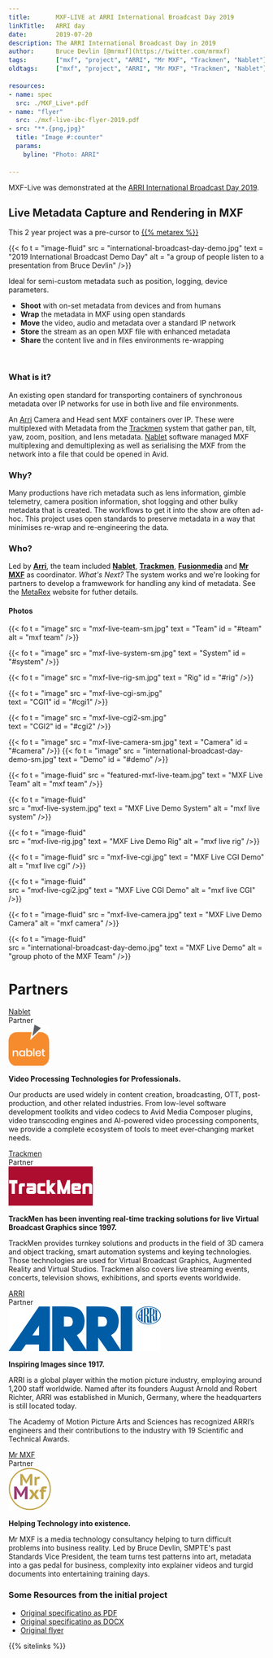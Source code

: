 ```yaml
---
title:       MXF-LIVE at ARRI International Broadcast Day 2019
linkTitle:   ARRI day
date:        2019-07-20
description: The ARRI International Broadcast Day in 2019
author:      Bruce Devlin [@mrmxf](https://twitter.com/mrmxf)
tags:        ["mxf", "project", "ARRI", "Mr MXF", "Trackmen", "Nablet"]
oldtags:     ["mxf", "project", "ARRI", "Mr MXF", "Trackmen", "Nablet"]

resources:
- name: spec
  src: ./MXF_Live*.pdf
- name: "flyer"
  src: ./mxf-live-ibc-flyer-2019.pdf
- src: "**.{png,jpg}"
  title: "Image #:counter"
  params:
    byline: "Photo: ARRI"

---
```


MXF-Live was demonstrated at the [ARRI International Broadcast Day
2019](https://www.arri.com/en/solutions/broadcast/broadcast-day-2019).

## Live Metadata Capture and Rendering in MXF

This 2 year project was a pre-cursor to [{{% metarex %}}](https://metarex.media)

{{< fo t = "image-fluid"
    src  = "international-broadcast-day-demo.jpg"
    text = "2019 International Broadcast Demo Day"
    alt = "a group of people listen to a presentation from Bruce Devlin"
/>}}

Ideal for semi-custom metadata such as position, logging, device parameters. 

* **Shoot** with on-set metadata from devices and from humans<br>
* **Wrap** the metadata in MXF using open standards<br>
* **Move** the video, audio and metadata over a standard IP network<br>
* **Store** the stream as an open MXF file with enhanced metadata<br>
* **Share** the content live and in files environments re-wrapping

<a id="what" style="float:none;clear:both;">&nbsp;</a>

### What is it?

An existing open standard for transporting containers of synchronous metadata
over IP networks for use in both live and file environments.

An [Arri] Camera and Head sent MXF containers over IP. These were multiplexed
with Metadata from the [Trackmen] system that gather pan, tilt, yaw, zoom,
position, and lens metadata. [Nablet] software managed MXF multiplexing and
demultiplexing as well as serialising the MXF from the network into a file that
could be opened in Avid.

<a id="why" ></a>

### Why?

Many productions have rich metadata such as lens information, gimble telemetry,
camera position information, shot logging and other bulky metadata that is
created. The workflows to get it into the show are often ad-hoc. This project
uses open standards to preserve metadata in a way that minimises re-wrap and
re-engineering the data.

<a id="who" ></a>

### Who?

Led by **[Arri]**, the team included **[Nablet]**, **[Trackmen]**,
**[Fusionmedia]** and **[Mr MXF]** as coordinator. 
_What's Next?_ The system works and we're looking for partners to develop a framwework for handling any
kind of metadata. See the [MetaRex] website for futher details. 


#### Photos

<div class = "ui tiny images">
{{< fo t  = "image" 
     src  = "mxf-live-team-sm.jpg"
     text = "Team"
     id   =  "#team"
     alt  = "mxf team"
/>}}

{{< fo t = "image" 
     src = "mxf-live-system-sm.jpg"
     text = "System"
     id =  "#system" 
/>}}

{{< fo t = "image" 
     src = "mxf-live-rig-sm.jpg"
     text = "Rig" 
     id =  "#rig"
/>}}

{{< fo t = "image" 
     src = "mxf-live-cgi-sm.jpg"   
     text = "CGI1"
     id = "#cgi1"
/>}}

{{< fo t = "image" 
     src = "mxf-live-cgi2-sm.jpg"  
     text = "CGI2"
     id = "#cgi2"
/>}}

{{< fo t = "image" 
     src = "mxf-live-camera-sm.jpg" 
     text = "Camera" 
     id = "#camera"
/>}}
{{< fo t = "image" 
     src = "international-broadcast-day-demo-sm.jpg" 
     text = "Demo"
     id = "#demo"
/>}}
</div>

<a id="team"></a>

{{< fo t = "image-fluid"
    src  = "featured-mxf-live-team.jpg"
    text = "MXF Live Team"
    alt = "mxf team"
/>}}

<a id="system" ></a>

{{< fo t = "image-fluid"  
    src = "mxf-live-system.jpg" 
    text = "MXF Live Demo System"
    alt = "mxf live system"
/>}}

<a id="rig" ></a>


{{< fo t = "image-fluid"  
    src = "mxf-live-rig.jpg" 
    text = "MXF Live Demo Rig"
    alt = "mxf live rig"
/>}}

<a id="cgi1" ></a>


{{< fo t = "image-fluid" 
    src = "mxf-live-cgi.jpg" 
    text = "MXF Live CGI Demo"
    alt = "mxf live cgi"
/>}}

<a id="cgi2" ></a>


{{< fo t = "image-fluid"  
    src = "mxf-live-cgi2.jpg" 
    text = "MXF Live CGI Demo"
    alt = "mxf live CGI"
/>}}

<a id="camera" ></a>

{{< fo t = "image-fluid"
    src  = "mxf-live-camera.jpg"
    text = "MXF Live Demo Camera"
    alt = "mxf camera"
/>}}

<a id="demo" ></a>

{{< fo t = "image-fluid"  
  src  = "international-broadcast-day-demo.jpg"
  text = "MXF Live Demo"
  alt = "group photo of the MXF Team"
/>}}

# Partners

<a id="nablet"></a>
<div class="ui horizontal fluid card">
  <div class="content">
    <div class="header">
      <a target="_blank" href="https://nablet.com">Nablet</a>
    </div>
    <div class="meta">
      <span class="category">Partner</span>
    </div>
    <div class="description">
    <div class="ui small right floated image">
      <img src="logo-nablet.png">
    </div>
      <p><strong>Video Processing Technologies for Professionals.</strong>
      </p>
      <p>Our products are used widely in content creation, broadcasting, OTT,
         post-production, and other related industries. From low-level software
         development toolkits and video codecs to Avid Media Composer plugins,
         video transcoding engines and AI-powered video processing components,
         we provide a complete ecosystem of tools to meet ever-changing market
         needs.
      </p>
    </div>
  </div>
</div>

<a id="trackmen"></a>
<div class="ui horizontal fluid card">
  <div class="content">
    <div class="header">
      <a target="_blank" href="https://www.trackmen.de/">Trackmen</a>
    </div>
    <div class="meta">
      <span class="category">Partner</span>
    </div>
    <div class="description">
    <div class="ui small right floated image">
      <img src="logo-trackmen.jpg">
    </div>
      <p><strong>TrackMen has been inventing real-time tracking solutions
          for live Virtual Broadcast Graphics since 1997.</strong>
      </p>
      <p>TrackMen provides turnkey solutions and products in the field of 3D
         camera and object tracking, smart automation systems and keying
         technologies. Those technologies are used for Virtual Broadcast
         Graphics, Augmented Reality and Virtual Studios. Trackmen also covers
         live streaming events, concerts, television shows, exhibitions,
         and sports events worldwide.
      </p>
    </div>
  </div>
</div>

<a id="arri"></a>
<div class="ui horizontal fluid card">
  <div class="content">
    <div class="header">
      <a target="_blank" href="https://arri.com">ARRI</a>
    </div>
    <div class="meta">
      <span class="category">Partner</span>
    </div>
    <div class="description">
    <div class="ui tiny right floated image">
      <img src="logo-arri.svg">
    </div>
      <p><strong>Inspiring Images since 1917.</strong></p>
      <p>ARRI is a global player within the motion picture industry, employing
       around 1,200 staff worldwide. Named after its founders August Arnold and
       Robert Richter, ARRI was established in Munich, Germany, where the
       headquarters is still located today.</p>
       <p>The Academy of Motion Picture Arts and Sciences has recognized ARRI’s
       engineers and their contributions to the industry with 19 Scientific and
       Technical Awards.</p>
    </div>
  </div>
</div>

<a id="mrmxf"></a>
<div class="ui horizontal fluid card">
  <div class="content">
    <div class="header">
      <a target="_blank" href="https://mrmxf.com">Mr MXF</a>
    </div>
    <div class="meta">
      <span class="category">Partner</span>
    </div>
    <div class="description">
    <div class="ui tiny right floated image" >
      <img src="logo-mrmxf.svg" style="height:6em;">
    </div>
      <p><strong>Helping Technology into existence.</strong></p>
      <p>Mr MXF is a media technology consultancy helping to turn difficult
      problems into business reality. Led by Bruce Devlin, SMPTE's past
      Standards Vice President, the team turns test patterns into art, metadata
      into a gas pedal for business, complexity into explainer videos and
      turgid documents into entertaining training days.
      </p>
    </div>
  </div>
</div>

### Some Resources from the initial project

* <i class="file pdf outline icon"></i>[Original specificatino as PDF](/downloads/mxf-live/MXF_Live_Streaming_Specification_Draft_v.100_2019-10-23.pdf)
* <i class="file word icon"></i>[Original specificatino as DOCX](/downloads/mxf-live/metastream-specification(github).docx)
* <i class="file pdf outline icon"></i>[Original flyer](/downloads/mxf-live/mxf-live-ibc-flyer-2019.pdf)

[metarex]:      https://metarex.media
[arri]:         #arri
[nablet]:       #nablet
[mr mxf]:       #mrmxf
[trackmen]:     #trackmen
[fusionmedia]:  mailto:kevin@fusionmedia.uk.com

{{% sitelinks %}}
